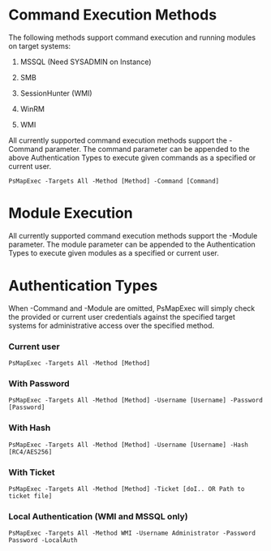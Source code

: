 # Command Execution Methods

The following methods support command execution and running modules on target systems:

1) MSSQL (Need SYSADMIN on Instance)

2) SMB

3) SessionHunter (WMI)

4) WinRM

5) WMI

All currently supported command execution methods support the -Command  parameter. The command parameter can be appended to the above Authentication Types to execute given commands as a specified or current user.

    PsMapExec -Targets All -Method [Method] -Command [Command]

# Module Execution

All currently supported command execution methods support the -Module  parameter. The module parameter can be appended to the Authentication Types to execute given modules as a specified or current user.

# Authentication Types

When  -Command and -Module are omitted, PsMapExec will simply check the provided or current user credentials against the specified target systems for administrative access over the specified method.

### Current user

    PsMapExec -Targets All -Method [Method]

### With Password

    PsMapExec -Targets All -Method [Method] -Username [Username] -Password [Password]

### With Hash

    PsMapExec -Targets All -Method [Method] -Username [Username] -Hash [RC4/AES256]

### With Ticket

    PsMapExec -Targets All -Method [Method] -Ticket [doI.. OR Path to ticket file]

### Local Authentication (WMI and MSSQL only)

    PsMapExec -Targets All -Method WMI -Username Administrator -Password Password -LocalAuth

